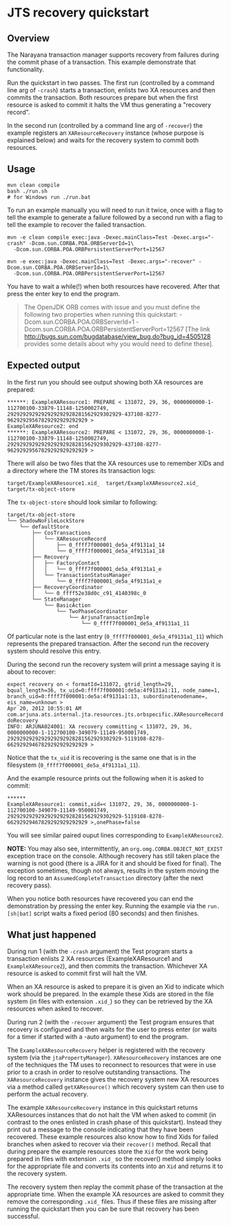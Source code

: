 <!--
JBoss, Home of Professional Open Source
Copyright 2012, Red Hat Middleware LLC, and individual contributors
as indicated by the @author tags.
See the copyright.txt in the distribution for a
full listing of individual contributors.
This copyrighted material is made available to anyone wishing to use,
modify, copy, or redistribute it subject to the terms and conditions
of the GNU Lesser General Public License, v. 2.1.
This program is distributed in the hope that it will be useful, but WITHOUT A
WARRANTY; without even the implied warranty of MERCHANTABILITY or FITNESS FOR A
PARTICULAR PURPOSE.  See the GNU Lesser General Public License for more details.
You should have received a copy of the GNU Lesser General Public License,
v.2.1 along with this distribution; if not, write to the Free Software
Foundation, Inc., 51 Franklin Street, Fifth Floor, Boston,
MA  02110-1301, USA.

(C) 2012
@author JBoss Inc.
-->

# JTS recovery quickstart

## Overview

The Narayana transaction manager supports recovery from failures during the commit phase of a transaction.
This example demonstrate that functionality.

Run the quickstart in two passes. The first run (controlled by a command line arg of `-crash`)
starts a transaction, enlists two XA resources and then commits the transaction. Both resources
prepare but when the first resource is asked to commit it halts the VM thus generating a "recovery record".

In the second run (controlled by a command line arg of `-recover`) the example registers an `XAResourceRecovery`
instance (whose purpose is explained below) and waits for the recovery system to commit both resources.

## Usage

```
mvn clean compile
bash ./run.sh
# for Windows run ./run.bat
````

To run an example manually you will need to run it twice, once with a flag to tell the example to
generate a failure followed by a second run with a flag to tell the example to recover the failed transaction.

 ```
 mvn -e clean compile exec:java -Dexec.mainClass=Test -Dexec.args="-crash" -Dcom.sun.CORBA.POA.ORBServerId=1\
   -Dcom.sun.CORBA.POA.ORBPersistentServerPort=12567

 mvn -e exec:java -Dexec.mainClass=Test -Dexec.args="-recover" -Dcom.sun.CORBA.POA.ORBServerId=1\
   -Dcom.sun.CORBA.POA.ORBPersistentServerPort=12567
 ```
 

You have to wait a while(!) when both resources have recovered.
After that press the enter key to end the program.

> The OpenJDK ORB comes with issue and you must define the following two properties when running this quickstart:
 -Dcom.sun.CORBA.POA.ORBServerId=1 -Dcom.sun.CORBA.POA.ORBPersistentServerPort=12567
 [The link http://bugs.sun.com/bugdatabase/view_bug.do?bug_id=4505128 provides some details about
 why you would need to define these].

## Expected output


In the first run you should see output showing both XA resources are prepared:

```
******: ExampleXAResource1: PREPARE < 131072, 29, 36, 0000000000-1-112700100-33879-11148-1250002749, 2929292929292929292928281562929302929-437108-8277-96292929567829292929292929 >
ExampleXAResource2: end
******: ExampleXAResource2: PREPARE < 131072, 29, 36, 0000000000-1-112700100-33879-11148-1250002749, 2929292929292929292928281562929302929-437108-8277-96292929567829292929292929 >
```

There will also be two files that the XA resources use to remember XIDs and a directory where
the TM stores its transaction logs:

```
target/ExampleXAResource1.xid_  target/ExampleXAResource2.xid_  target/tx-object-store
```

The `tx-object-store` should look similar to following:

```
target/tx-object-store
└── ShadowNoFileLockStore
    └── defaultStore
        ├── CosTransactions
        │   └── XAResourceRecord
        │       ├── 0_ffff7f000001_de5a_4f9131a1_14
        │       └── 0_ffff7f000001_de5a_4f9131a1_18
        ├── Recovery
        │   ├── FactoryContact
        │   │   └── 0_ffff7f000001_de5a_4f9131a1_e
        │   └── TransactionStatusManager
        │       └── 0_ffff7f000001_de5a_4f9131a1_e
        ├── RecoveryCoordinator
        │   └── 0_ffff52e38d0c_c91_4140398c_0
        └── StateManager
            └── BasicAction
                └── TwoPhaseCoordinator
                    └── ArjunaTransactionImple
                        └── 0_ffff7f000001_de5a_4f9131a1_11
```

Of particular note is the last entry (`0_ffff7f000001_de5a_4f9131a1_11`) which represents the prepared
transaction. After the second run the recovery system should resolve this entry.

During the second run the recovery system will print a message saying it is about to recover:

```
expect recovery on < formatId=131072, gtrid_length=29, bqual_length=36, tx_uid=0:ffff7f000001:de5a:4f9131a1:11, node_name=1, branch_uid=0:ffff7f000001:de5a:4f9131a1:13, subordinatenodename=, eis_name=unknown >
Apr 20, 2012 10:55:01 AM com.arjuna.ats.internal.jta.resources.jts.orbspecific.XAResourceRecord doRecovery
INFO: ARJUNA024001: XA recovery committing < 131072, 29, 36, 0000000000-1-112700100-349079-11149-950001749, 2929292929292929292928281562929302929-5119108-8278-66292929467829292929292929 >
```

Notice that the `tx_uid` it is recovering is the same one that is in the filesystem (`0_ffff7f000001_de5a_4f9131a1_11`).

And the example resource prints out the following when it is asked to commit:

```
******
ExampleXAResource1: commit,xid=< 131072, 29, 36, 0000000000-1-112700100-349079-11149-950001749, 2929292929292929292928281562929302929-5119108-8278-66292929467829292929292929 >,onePhase=false
```

You will see similar paired ouput lines corresponding to `ExampleXAResource2`.

**NOTE:** You may also see, intermittently, an `org.omg.CORBA.OBJECT_NOT_EXIST` exception trace on the console.
Although recovery has still taken place the warning is not good (there is a JIRA for it and should be fixed
for final). The exception sometimes, though not always, results in the system moving the log record to an
`AssumedCompleteTransaction` directory (after the next recovery pass).

When you notice both resources have recovered you can end the demonstration by pressing the enter key.
Running the example via the `run.[sh|bat]` script waits a fixed period (80 seconds) and then finishes.

## What just happened

During run 1 (with the `-crash` argument) the Test program starts a transaction enlists 2 XA resources
(ExampleXAResource1 and `ExampleXAResource2`), and then commits the transaction. Whichever XA resource
is asked to commit first will halt the VM.

When an XA resource is asked to prepare it is given an Xid to indicate which work should be prepared.
In the example these Xids are stored in the file system (in files with extension `.xid_`) so they can be
retrieved by the XA resources when asked to recover.

During run 2 (with the `-recover` argument) the Test program ensures that recovery is configured and then
waits for the user to press enter (or waits for a timer if started with a -auto argument) to end the program.

The `ExampleXAResourceRecovery` helper is registered with the recovery system (via the `jtaPropertyManager`).
`XAResourceRecovery` instances are one of the techniques the TM uses to reconnect to resources that were in
use prior to a crash in order to resolve outstanding transactions. The `XAResourceRecovery` instance gives
the recovery system new XA resources via a method called `getXAResource()` which recovery system can then
use to perform the actual recovery.

The example `XAResourceRecovery` instance in this quickstart returns XAResources instances that do not
halt the VM when asked to commit (in contrast to the ones enlisted in crash phase of this quickstart).
Instead they print out a message to the console indicating that they have been recovered. These example
resources also know how to find Xids for failed branches when asked to recover via their `recover()` method.
Recall that during prepare the example resources store the `Xid` for the work being prepared in files with
extension `.xid_` so the recover() method simply looks for the appropriate file and converts its contents
into an `Xid` and returns it to the recovery system.

The recovery system then replay the commit phase of the transaction at the appropriate time.
When the example XA resources are asked to commit they remove the corresponding `.xid_` files. Thus if these
files are missing after running the quickstart then you can be sure that recovery has been successful.
